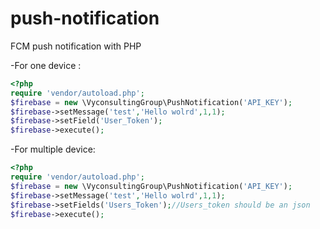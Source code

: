 # push-notification
FCM push notification with PHP

-For one device :
```php
<?php
require 'vendor/autoload.php';
$firebase = new \VyconsultingGroup\PushNotification('API_KEY');
$firebase->setMessage('test','Hello wolrd',1,1);
$firebase->setField('User_Token');
$firebase->execute();
```
-For multiple device:
```php
<?php
require 'vendor/autoload.php';
$firebase = new \VyconsultingGroup\PushNotification('API_KEY');
$firebase->setMessage('test','Hello wolrd',1,1);
$firebase->setFields('Users_Token');//Users_token should be an json
$firebase->execute();
```
